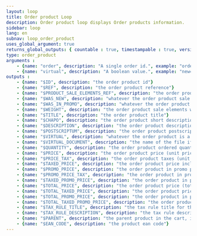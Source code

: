 ```yaml
---
layout: loop
title: Order product Loop
description: Order product loop displays Order products information.
sidebar: loop
lang: en
subnav: loop_order_product
uses_global_argument: true
returns_global_outputs: { countable : true, timestampable : true, versionable : false }
type: order_product
arguments :
    - {name: "order", description: "A single order id.", example: "order=\"2\"", mandatory: "true"}
    - {name: "virtual", description: "A boolean value.", example: "new=\"yes\""}
outputs :
    - {name: "$ID", description: "the order product id"}
    - {name: "$REF", description: "the order product reference"}
    - {name: "$PRODUCT_SALE_ELEMENTS_REF", description: "the order product sale elements reference"}
    - {name: "$WAS_NEW", description: "whatever the order product sale elements was new or not"}
    - {name: "$WAS_IN_PROMO", description: "whatever the order product sale elements was in promo or not"}
    - {name: "$WEIGHT", description: "the order product sale elements weight"}
    - {name: "$TITLE", description: "the order product title"}
    - {name: "$CHAPO", description: "the order product short description"}
    - {name: "$DESCRIPTION", description: "the order product description"}
    - {name: "$POSTSCRIPTUM", description: "the order product postscriptum"}
    - {name: "$VIRTUAL", description: "whatever the order product is a virtual product or not"}
    - {name: "$VIRTUAL_DOCUMENT", description: "the name of the file if the product is virtual."}
    - {name: "$QUANTITY", description: "the order product ordered quantity"}
    - {name: "$PRICE", description: "the order product price (unit price)"}
    - {name: "$PRICE_TAX", description: "the order product taxes (unit price)"}
    - {name: "$TAXED_PRICE", description: "the order product price including taxes (unit price)"}
    - {name: "$PROMO_PRICE", description: "the order product in promo price (unit price)"}
    - {name: "$PROMO_PRICE_TAX", description: "the order product in promo price taxes (unit price)"}
    - {name: "$TAXED_PROMO_PRICE", description: "the order product in promo price including taxes (unit price)"}
    - {name: "$TOTAL_PRICE", description: "the order product price (total price)", from_version: "2.3"}
    - {name: "$TOTAL_TAXED_PRICE", description: "the order product price including taxes (total price)", from_version: "2.3"}
    - {name: "$TOTAL_PROMO_PRICE", description: "the order product in promo price (total price)", from_version: "2.3"}
    - {name: "$TOTAL_TAXED_PROMO_PRICE", description: "the order product in promo price including taxes (total price)", from_version: "2.3"}
    - {name: "$TAX_RULE_TITLE", description: "the tax rule title for this item"}
    - {name: "$TAX_RULE_DESCRIPTION", description: "the tax rule description for this item"}
    - {name: "$PARENT", description: "the parent product in the cart, if the current product has one"}
    - {name: "$EAN_CODE", description: "the product ean code"}
---
```

